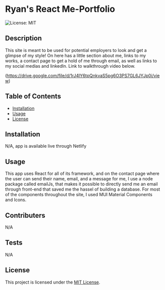 # Ryan's React Me-Portfolio

  ![License: MIT](https://img.shields.io/badge/License-MIT-yellow.svg)

## Description

This site is meant to be used for potential employers to look and get a glimpse of my style! On here has a little section about me, links to my works, a contact page to get a hold of me through email, as well as links to my social medias and linkedIn. Link to walkthrough video below.

(https://drive.google.com/file/d/1rJ4lY6tpQnkvaS5pg6O3PS7GL6JYJp0i/view)

## Table of Contents

- [Installation](#installation)
- [Usage](#usage)
- [License](#license)

## Installation

N/A, app is available live through Netlify

## Usage

This app uses React for all of its framework, and on the contact page where the user can send their name, email, and a message for me, I use a node package called emailJs, that makes it possible to directly send me an email through front-end that saved me the hassel of building a database. For most of the components throughout the site, I used MUI Material Components and Icons.

## Contributers

N/A

## Tests

N/A

## License

This project is licensed under the [MIT License](https://opensource.org/license/MIT).